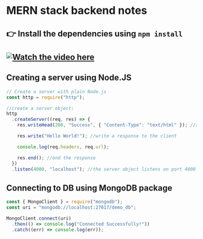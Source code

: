 # MERN stack backend notes

## 👉 Install the dependencies using `npm install`

## [![Watch the video here](https://i3.ytimg.com/vi/rAOuOcXz81E/maxresdefault.jpg)](https://youtu.be/rAOuOcXz81E)

## Creating a server using Node.JS

```js
// Create a server with plain Node.js
const http = require("http");

//create a server object:
http
  .createServer((req, res) => {
    res.writeHead(200, "Success", { "Content-Type": "text/html" }); //set headers

    res.write("Hello World!"); //write a response to the client

    console.log(req.headers, req.url);

    res.end(); //end the response
  })
  .listen(4000, "localhost"); //the server object listens on port 4000
```

## Connecting to DB using MongoDB package

```js
const { MongoClient } = require("mongodb");
const uri = "mongodb://localhost:27017/demo_db";

MongoClient.connect(uri)
  .then(() => console.log("Connected Successfully!"))
  .catch((err) => console.log(err));
```
